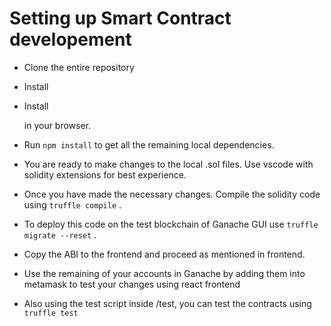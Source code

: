 # Setting up Smart Contract developement

- Clone the entire repository

- Install 

  [Truffle]: https://trufflesuite.com/docs/truffle/getting-started/installation/	"Truffle"
  [Ganache]: https://trufflesuite.com/ganache/	"Ganache"

- Install 

  [MetaMask]: https://metamask.io/	"Metamask"

   in your browser.

- Run `npm install` to get all the remaining local dependencies.

- You are ready to make changes to the local .sol files. Use vscode with solidity extensions for best experience. 

- Once you have made the necessary changes. Compile the solidity code using `truffle compile` .

- To deploy this code on the test blockchain of Ganache GUI use `truffle migrate --reset` .

- Copy the ABI to the frontend and proceed as mentioned in frontend.

- Use the remaining of your accounts in Ganache by adding them into metamask to test your changes using react frontend

- Also using the test script inside /test, you can test the contracts using `truffle test`

  